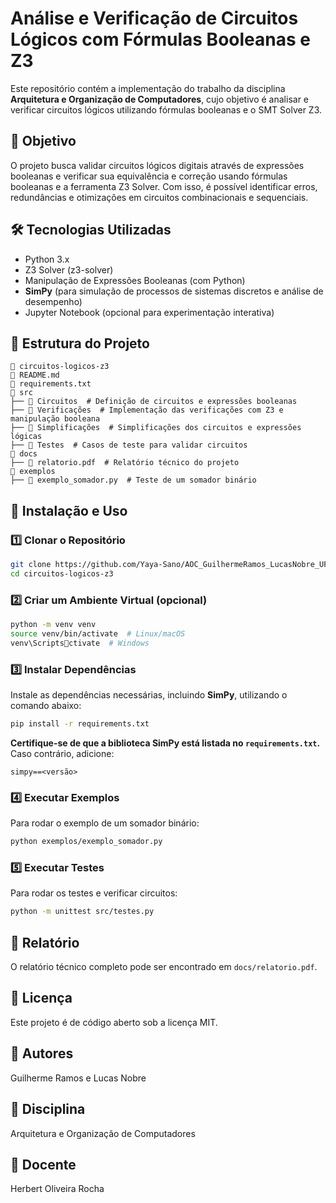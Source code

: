 
# Análise e Verificação de Circuitos Lógicos com Fórmulas Booleanas e Z3

Este repositório contém a implementação do trabalho da disciplina **Arquitetura e Organização de Computadores**, cujo objetivo é analisar e verificar circuitos lógicos utilizando fórmulas booleanas e o SMT Solver Z3.

## 📌 Objetivo

O projeto busca validar circuitos lógicos digitais através de expressões booleanas e verificar sua equivalência e correção usando fórmulas booleanas e a ferramenta Z3 Solver. Com isso, é possível identificar erros, redundâncias e otimizações em circuitos combinacionais e sequenciais.

## 🛠 Tecnologias Utilizadas

- Python 3.x
- Z3 Solver (z3-solver)
- Manipulação de Expressões Booleanas (com Python)
- **SimPy** (para simulação de processos de sistemas discretos e análise de desempenho)
- Jupyter Notebook (opcional para experimentação interativa)

## 📂 Estrutura do Projeto

```plaintext
📁 circuitos-logicos-z3
📜 README.md
📜 requirements.txt
📂 src
├── 📂 Circuitos  # Definição de circuitos e expressões booleanas
├── 📂 Verificações  # Implementação das verificações com Z3 e manipulação booleana
├── 📂 Simplificações  # Simplificações dos circuitos e expressões lógicas
├── 📂 Testes  # Casos de teste para validar circuitos
📂 docs
├── 📜 relatorio.pdf  # Relatório técnico do projeto
📂 exemplos
├── 📜 exemplo_somador.py  # Teste de um somador binário
```

## 🚀 Instalação e Uso

### 1️⃣ Clonar o Repositório

```bash
git clone https://github.com/Yaya-Sano/AOC_GuilhermeRamos_LucasNobre_UFRR2024_ProjetoFinal.git
cd circuitos-logicos-z3
```

### 2️⃣ Criar um Ambiente Virtual (opcional)

```bash
python -m venv venv
source venv/bin/activate  # Linux/macOS
venv\Scriptsctivate  # Windows
```

### 3️⃣ Instalar Dependências

Instale as dependências necessárias, incluindo **SimPy**, utilizando o comando abaixo:

```bash
pip install -r requirements.txt
```

**Certifique-se de que a biblioteca SimPy está listada no `requirements.txt`.** Caso contrário, adicione:

```plaintext
simpy==<versão>
```

### 4️⃣ Executar Exemplos

Para rodar o exemplo de um somador binário:

```bash
python exemplos/exemplo_somador.py
```

### 5️⃣ Executar Testes

Para rodar os testes e verificar circuitos:

```bash
python -m unittest src/testes.py
```

## 📖 Relatório

O relatório técnico completo pode ser encontrado em `docs/relatorio.pdf`.

## 📜 Licença

Este projeto é de código aberto sob a licença MIT.

## 🔹 Autores

Guilherme Ramos e Lucas Nobre

## 🔹 Disciplina

Arquitetura e Organização de Computadores

## 🔹 Docente

Herbert Oliveira Rocha
